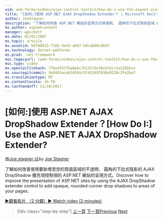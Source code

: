 ```yaml
---
uid: web-forms/videos/ajax-control-toolkit/how-do-i-use-the-aspnet-ajax-dropshadow-extender
title: "[如何:]使用 ASP.NET AJAX DropShadow Extender？ | Microsoft Docs"
author: JoeStagner
description: "了解如何改善 ASP.NET 網站的呈現方式將透明、 圓角的下拉式陰影區域 o 使用 AJAX DropShadow 擴充項控制項..."
ms.author: aspnetcontent
manager: wpickett
ms.date: 02/01/2007
ms.topic: article
ms.assetid: bd700813-f302-4e42-a697-b8cab68cdb55
ms.technology: dotnet-webforms
ms.prod: .net-framework
msc.legacyurl: /web-forms/videos/ajax-control-toolkit/how-do-i-use-the-aspnet-ajax-dropshadow-extender
msc.type: video
ms.openlocfilehash: 77bedfb77ba8e6c7b137c6e39c67ecc1a12056ce
ms.sourcegitcommit: 9a9483aceb34591c97451997036a9120c3fe2baf
ms.translationtype: MT
ms.contentlocale: zh-TW
ms.lasthandoff: 11/10/2017
---
```

<a name="how-do-i-use-the-aspnet-ajax-dropshadow-extender"></a><span data-ttu-id="d8f27-104">[如何:]使用 ASP.NET AJAX DropShadow Extender？</span><span class="sxs-lookup"><span data-stu-id="d8f27-104">[How Do I:] Use the ASP.NET AJAX DropShadow Extender?</span></span>
====================
<span data-ttu-id="d8f27-105">由[Joe stagner 以](https://github.com/JoeStagner)</span><span class="sxs-lookup"><span data-stu-id="d8f27-105">by [Joe Stagner](https://github.com/JoeStagner)</span></span>

<span data-ttu-id="d8f27-106">了解如何改善使用要新增至您的頁面區域的不透明、 圓角的下拉式陰影的 AJAX DropShadow 擴充項控制項的 ASP.NET 網站的呈現方式。</span><span class="sxs-lookup"><span data-stu-id="d8f27-106">Discover how to improve the presentation of ASP.NET sites by using the AJAX DropShadow extender control to add opaque, rounded-corner drop shadows to areas of your pages.</span></span>

[<span data-ttu-id="d8f27-107">&#9654;觀看影片 （2 分鐘）</span><span class="sxs-lookup"><span data-stu-id="d8f27-107">&#9654; Watch video (2 minutes)</span></span>](https://channel9.msdn.com/Blogs/ASP-NET-Site-Videos/how-do-i-use-the-aspnet-ajax-dropshadow-extender)

>[!div class="step-by-step"]
<span data-ttu-id="d8f27-108">[上一頁](how-do-i-use-the-aspnet-ajax-togglebutton-extender.md)
[下一頁](how-do-i-use-the-aspnet-ajax-passwordstrength-extender.md)</span><span class="sxs-lookup"><span data-stu-id="d8f27-108">[Previous](how-do-i-use-the-aspnet-ajax-togglebutton-extender.md)
[Next](how-do-i-use-the-aspnet-ajax-passwordstrength-extender.md)</span></span>
